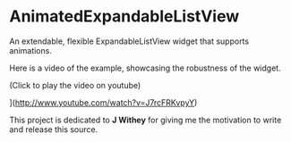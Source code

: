 AnimatedExpandableListView
==========================

An extendable, flexible ExpandableListView widget that supports animations.

Here is a video of the example, showcasing the robustness of the widget.

(Click to play the video on youtube)

[](http://img.youtube.com/vi/J7rcFRKvpyY/0.jpg)](http://www.youtube.com/watch?v=J7rcFRKvpyY)

This project is dedicated to <strong>J Withey</strong> for giving me the motivation to write and release this source.
